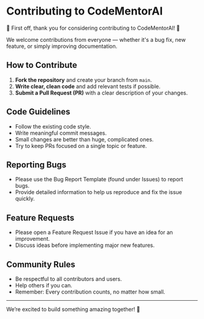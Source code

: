 # Contributing to CodeMentorAI

🎉 First off, thank you for considering contributing to CodeMentorAI! 🎉

We welcome contributions from everyone — whether it's a bug fix, new feature, or simply improving documentation.

## How to Contribute

1. **Fork the repository** and create your branch from `main`.
2. **Write clear, clean code** and add relevant tests if possible.
3. **Submit a Pull Request (PR)** with a clear description of your changes.

## Code Guidelines

- Follow the existing code style.
- Write meaningful commit messages.
- Small changes are better than huge, complicated ones.
- Try to keep PRs focused on a single topic or feature.

## Reporting Bugs

- Please use the Bug Report Template (found under Issues) to report bugs.
- Provide detailed information to help us reproduce and fix the issue quickly.

## Feature Requests

- Please open a Feature Request Issue if you have an idea for an improvement.
- Discuss ideas before implementing major new features.

## Community Rules

- Be respectful to all contributors and users.
- Help others if you can.
- Remember: Every contribution counts, no matter how small.

---

We’re excited to build something amazing together! 🚀
